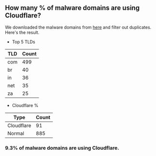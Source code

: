 ## How many % of malware domains are using Cloudflare?


We downloaded the malware domains from [here](https://urlhaus.abuse.ch) and filter out duplicates.
Here's the result.


[//]: # (start replacement)


- Top 5 TLDs

| TLD | Count |
| --- | --- |
| com | 499 |
| br | 40 |
| in | 36 |
| net | 35 |
| za | 25 |


- Cloudflare %

| Type | Count |
| --- | --- |
| Cloudflare | 91 |
| Normal | 885 |


### 9.3% of malware domains are using Cloudflare.
